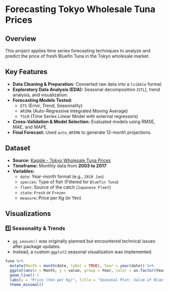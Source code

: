 # Forecasting Tokyo Wholesale Tuna Prices

## Overview
This project applies time series forecasting techniques to analyze and predict the price of fresh Bluefin Tuna in the Tokyo wholesale market.

## Key Features
- **Data Cleaning & Preparation:** Converted raw data into a `tsibble` format.
- **Exploratory Data Analysis (EDA):** Seasonal decomposition (`STL`), trend analysis, and visualization.
- **Forecasting Models Tested:**
  - `ETS` (Error, Trend, Seasonality)
  - `ARIMA` (Auto-Regressive Integrated Moving Average)
  - `TSLM` (Time Series Linear Model with external regressors)
- **Cross-Validation & Model Selection:** Evaluated models using RMSE, MAE, and MAPE.
- **Final Forecast:** Used `auto_ARIMA` to generate 12-month projections.

## Dataset
- **Source:** [Kaggle - Tokyo Wholesale Tuna Prices](https://www.kaggle.com/datasets/tcashion/tokyo-wholesale-tuna-prices)
- **Timeframe:** Monthly data from **2003 to 2017**
- **Variables:**
  - `date`: Year-month format (e.g., `2010 Jan`)
  - `species`: Type of fish (Filtered for `Bluefin Tuna`)
  - `fleet`: Source of the catch (`Japanese Fleet`)
  - `state`: `Fresh` or `Frozen`
  - `measure`: Price per Kg (in Yen)

## Visualizations
### 1️⃣ **Seasonality & Trends**
- `gg_season()` was originally planned but encountered technical issues after package updates.
- Instead, a custom `ggplot2` seasonal visualization was implemented.

```r
tuna %>%
  mutate(Month = month(date, label = TRUE), Year = year(date)) %>%
  ggplot(aes(x = Month, y = value, group = Year, color = as.factor(Year))) +
  geom_line() +
  labs(y = "Price (Yen per Kg)", title = "Seasonal Plot: Value of Bluefin Tuna") +
  theme_minimal()
